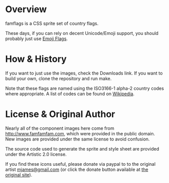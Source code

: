 # Overview

famflags is a CSS sprite set of country flags.

These days, if you can rely on decent Unicode/Emoji support, you should probably just use
[Emoji Flags](https://en.wikipedia.org/wiki/Regional_Indicator_Symbol).

# How & History
If you want to just use the images, check the Downloads link. If you want
to build your own, clone the repository and run make.

Note that these flags are named using the ISO3166-1 alpha-2 country codes
where appropriate. A list of codes can be found on 
[Wikipedia](http://en.wikipedia.org/wiki/ISO_3166-1_alpha-2).

# License & Original Author

Nearly all of the component images here come from http://www.famfamfam.com,
which were provided in the public domain. New images are provided under the
same license to avoid confusion.

The source code used to generate the sprite and style sheet are provided
under the Artistic 2.0 license.

If you find these icons useful, please donate via paypal to to the
original artist mjames@gmail.com (or click the donate button available at
[the original site](http://www.famfamfam.com/lab/icons/silk)).
